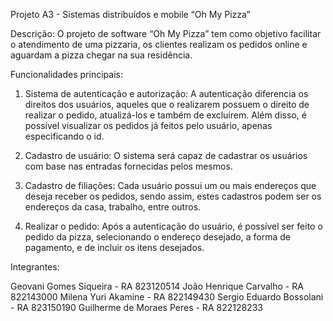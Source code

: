 Projeto A3 - Sistemas distribuídos e mobile “Oh My Pizza”

Descrição: O projeto de software “Oh My Pizza” tem como objetivo facilitar o atendimento de uma pizzaria, os clientes realizam os pedidos online e aguardam a pizza chegar na sua residência.

Funcionalidades principais:

1. Sistema de autenticação e autorização: A autenticação diferencia os direitos dos usuários, aqueles que o realizarem possuem o direito de realizar o pedido, atualizá-los e também de excluírem. Além disso, é possível visualizar os pedidos já feitos pelo usuário, apenas especificando o id.

2. Cadastro de usuário: O sistema será capaz de cadastrar os usuários com base nas entradas fornecidas pelos mesmos.

3. Cadastro de filiações: Cada usuário possui um ou mais endereços que deseja receber os pedidos, sendo assim, estes cadastros podem ser os endereços da casa, trabalho, entre outros.

4. Realizar o pedido: Após a autenticação do usuário, é possível ser feito o pedido da pizza, selecionando o endereço desejado, a forma de pagamento, e de incluir os itens desejados.

Integrantes: 


Geovani Gomes Siqueira - RA 823120514 
João Henrique Carvalho - RA 822143000 
Milena Yuri Akamine - RA 822149430 
Sergio Eduardo Bossolani - RA 823150190 
Guilherme de Moraes Peres - RA 822128233
